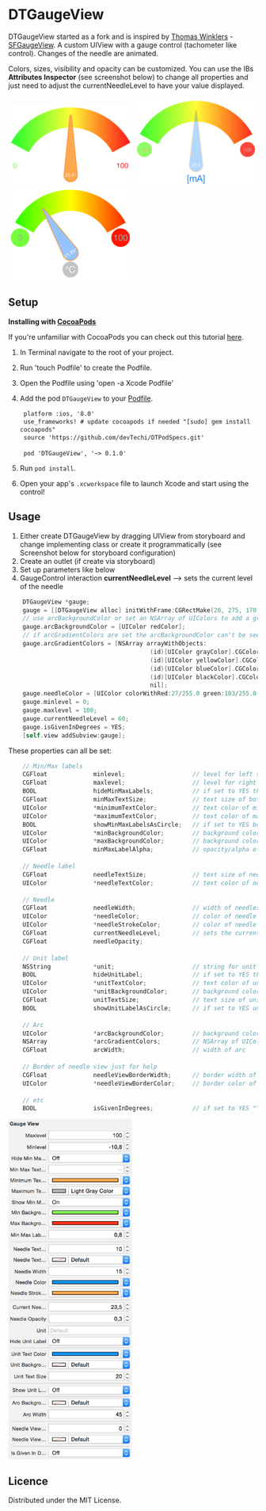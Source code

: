 DTGaugeView
===========
DTGaugeView started as a fork and is inspired by [Thomas Winklers](https://github.com/tomgong) - 
[SFGaugeView](https://github.com/simpliflow/SFGaugeView). A custom UIView with a gauge 
control (tachometer like control). Changes of the needle are animated.

Colors, sizes, visibility and opacity can be customized. You can use the IBs 
__Attributes Inspector__ (see screenshot below) to change all properties and just need to 
adjust the currentNeedleLevel to have your value displayed.

<img src="./screenshot.png" alt="Screenshot" width="250"/>
<img src="./screenshot2.png" alt="Screenshot2" width="250"/>
<img src="./screenshot3.png" alt="Screenshot3" width="250"/>

Setup
-----

**Installing with [CocoaPods](http://cocoapods.org)**

If you're unfamiliar with CocoaPods you can check out this tutorial 
[here](http://www.raywenderlich.com/12139/introduction-to-cocoapods).

1. In Terminal navigate to the root of your project.
2. Run 'touch Podfile' to create the Podfile.
3. Open the Podfile using 'open -a Xcode Podfile'
4. Add the pod `DTGaugeView` to your [Podfile](https://github.com/CocoaPods/CocoaPods/wiki/A-Podfile).

        platform :ios, '8.0'
        use_frameworks! # update cocoapods if needed "[sudo] gem install cocoapods"
        source 'https://github.com/devTechi/DTPodSpecs.git'
        
        pod 'DTGaugeView', '~> 0.1.0'
        
5. Run `pod install`.
6. Open your app's `.xcworkspace` file to launch Xcode and start using the control!

Usage
-----

1. Either create DTGaugeView by dragging UIView from storyboard and change implementing 
class or create it programmatically (see Screenshot below for storyboard configuration)
2. Create an outlet (if create via storyboard)
3. Set up parameters like below
4. GaugeControl interaction __currentNeedleLevel__ --> sets the current level of the needle

```objective-c
	DTGaugeView *gauge;
	gauge = [[DTGaugeView alloc] initWithFrame:CGRectMake(20, 275, 170, 200)];
	// use arcBackgroundColor or set an NSArray of UIColors to add a gradient
	gauge.arcBackgroundColor = [UIColor redColor];
	// if arcGradientColors are set the arcBackgroundColor can't be seen
	gauge.arcGradientColors = [NSArray arrayWithObjects:
                                        (id)[UIColor grayColor].CGColor,
                                        (id)[UIColor yellowColor].CGColor,
                                        (id)[UIColor blueColor].CGColor,
                                        (id)[UIColor blackColor].CGColor,
                                        nil];
	gauge.needleColor = [UIColor colorWithRed:27/255.0 green:103/255.0 blue:107/255.0 alpha:1];
	gauge.minlevel = 0;
	gauge.maxlevel = 100;
	gauge.currentNeedleLevel = 60;
	gauge.isGivenInDegrees = YES;
	[self.view addSubview:gauge];
```

These properties can all be set:
```objective-c
	// Min/Max labels
	CGFloat             minlevel;					// level for left side of arc and MinLabels text
	CGFloat             maxlevel;					// level for right side of arc and MaxLabels text
	BOOL                hideMinMaxLabels;			// if set to YES the MinMaxLabels are hidden
	CGFloat             minMaxTextSize;				// text size of both MinMaxLabels
	UIColor             *minimumTextColor;			// text color of minimum label
	UIColor             *maximumTextColor;			// text color of maximum label
	BOOL                showMinMaxLabelsAsCircle;	// if set to YES both MinMaxLabels are drawn as circle
	UIColor             *minBackgroundColor;		// background color of minimum label
	UIColor             *maxBackgroundColor;		// background color of maximum label
	CGFloat             minMaxLabelAlpha;			// opacity/alpha of both MinMaxLabels

	// Needle label
	CGFloat             needleTextSize;				// text size of needles value label
	UIColor             *needleTextColor;			// text color of needles value label

	// Needle
	CGFloat             needleWidth;				// width of needles source/circle
	UIColor             *needleColor;				// color of needle
	UIColor             *needleStrokeColor;			// color of needle border
	CGFloat             currentNeedleLevel;			// sets the current Level
	CGFloat             needleOpacity;

	// Unit label
	NSString            *unit;						// string for unit label
	BOOL                hideUnitLabel;				// if set to YES the unit label is hidden
	UIColor             *unitTextColor;				// text color of unit label below needle
	UIColor             *unitBackgroundColor;		// background color of unit label below needle
	CGFloat             unitTextSize;				// text size of unit label below needle
	BOOL                showUnitLabelAsCircle;		// if set to YES unit label is drawn as circle

	// Arc
	UIColor             *arcBackgroundColor;		// background color of arc on top
	NSArray             *arcGradientColors;			// NSArray of UIColor for the gradient of the arc
	CGFloat             arcWidth;					// width of arc

	// Border of needle view just for help
	CGFloat             needleViewBorderWidth;		// border width of needle view to see where it is drawn
	UIColor             *needleViewBorderColor;		// border color of needle view

	// etc
	BOOL                isGivenInDegrees;			// if set to YES "°" is added to text in needle
```

<img src="./IBsetup.png" alt="IBSetup" width="250"/>
        

Licence
-------

Distributed under the MIT License.

